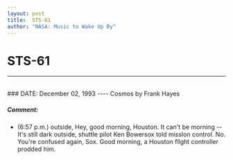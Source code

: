 ```yaml
---
layout: post
title:  STS-61
author: "NASA: Music to Wake Up By"
---
```


# STS-61
----
<br/>
### DATE: December 02, 1993
----
Cosmos by Frank Hayes

##### Comment:
* (6:57 p.m.) outside, Hey, good morning, Houston. It can't be morning -- It's still dark outside, shuttle pilot Ken Bowersox told misslon control. No. You're confused again, Sox. Good morning, a Houston fllght controller prodded him.
